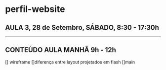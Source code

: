 # perfil-website


## AULA 3, 28 de Setembro, SÁBADO, 8:30 - 17:30h

---

## CONTEÚDO AULA MANHÃ 9h - 12h

[] wireframe
[]diferença entre layout projetados em flash
[]main 
